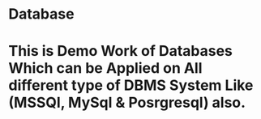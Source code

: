 # Database
# This is Demo Work of Databases Which can be Applied on All different type of DBMS System Like (MSSQl, MySql & Posrgresql) also.
